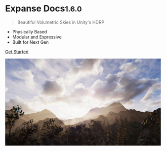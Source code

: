 <!-- _coverpage.md -->

<!-- TODO (LOGO): ![logo](_media/icon.svg) -->

# Expanse Docs<small>1.6.0</small>

> Beautiful Volumetric Skies in Unity's HDRP

- Physically Based
- Modular and Expressive
- Built for Next Gen

[Get Started](#expanse-documentation)

![](img/1-5-0/banner-2.jpg)